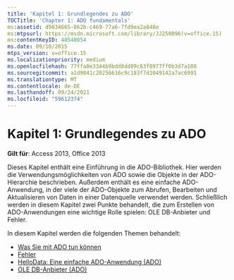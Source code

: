 ```yaml
---
title: 'Kapitel 1: Grundlegendes zu ADO'
TOCTitle: 'Chapter 1: ADO fundamentals'
ms:assetid: d9834665-062b-c469-77a6-7fd9ea2a848e
ms:mtpsurl: https://msdn.microsoft.com/library/JJ250096(v=office.15)
ms:contentKeyID: 48548054
ms.date: 09/18/2015
mtps_version: v=office.15
ms.localizationpriority: medium
ms.openlocfilehash: 77ffa8e3344b9bdd8dd89c63f8977ff0b3d7a108
ms.sourcegitcommit: a1d9041c20256616c9c183f7d1049142a7ac6991
ms.translationtype: MT
ms.contentlocale: de-DE
ms.lasthandoff: 09/24/2021
ms.locfileid: "59612374"
---
```

# <a name="chapter-1-ado-fundamentals"></a>Kapitel 1: Grundlegendes zu ADO

**Gilt für**: Access 2013, Office 2013

Dieses Kapitel enthält eine Einführung in die ADO-Bibliothek. Hier werden die Verwendungsmöglichkeiten von ADO sowie die Objekte in der ADO-Hierarchie beschrieben. Außerdem enthält es eine einfache ADO-Anwendung, in der viele der ADO-Objekte zum Abrufen, Bearbeiten und Aktualisieren von Daten in einer Datenquelle verwendet werden. Schließlich werden in diesem Kapitel zwei Punkte behandelt, die zum Erstellen von ADO-Anwendungen eine wichtige Rolle spielen: OLE DB-Anbieter und Fehler.

In diesem Kapitel werden die folgenden Themen behandelt:

- [Was Sie mit ADO tun können](what-you-can-do-with-ado.md)
- [Fehler](errors.md)
- [HelloData: Eine einfache ADO-Anwendung (ADO)](hellodata-a-simple-ado-application.md)
- [OLE DB-Anbieter (ADO)](ole-db-providers.md)
